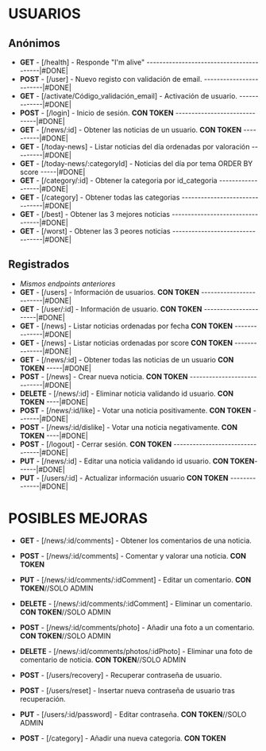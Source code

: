 # USUARIOS

## Anónimos

- **GET** - [/health] - Responde "I'm alive" -----------------------------------------|#DONE|
- **POST** - [/user] - Nuevo registo con validación de email. ------------------------|#DONE|
- **GET** - [/activate/Código_validación_email] - Activación de usuario. -------------|#DONE|
- **POST** - [/login] - Inicio de sesión. **CON TOKEN** ------------------------------|#DONE|
- **GET** - [/news/:id] - Obtener las noticias de un usuario. **CON TOKEN** ----------|#DONE|
- **GET** - [/today-news] - Listar noticias del día ordenadas por valoración ---------|#DONE|
- **GET** - [/today-news/:categoryId] - Noticias del día por tema ORDER BY score -----|#DONE|
- **GET** - [/category/:id] - Obtener la categoria por id_categoria ------------------|#DONE|
- **GET** - [/category] - Obtener todas las categorias -------------------------------|#DONE|
- **GET** - [/best] - Obtener las 3 mejores noticias ---------------------------------|#DONE|
- **GET** - [/worst] - Obtener las 3 peores noticias ---------------------------------|#DONE|

## Registrados

- _Mismos endpoints anteriores_
- **GET** - [/users] - Información de usuarios. **CON TOKEN** ------------------------|#DONE|
- **GET** - [/user/:id] - Información de usuario. **CON TOKEN** ----------------------|#DONE|
- **GET** - [/news] - Listar noticias ordenadas por fecha **CON TOKEN** --------------|#DONE|
- **GET** - [/news] - Listar noticias ordenadas por score **CON TOKEN** --------------|#DONE|
- **GET** - [/news/:id] - Obtener todas las noticias de un usuario **CON TOKEN** -----|#DONE|
- **POST** - [/news] - Crear nueva noticia. **CON TOKEN** ----------------------------|#DONE|
- **DELETE** - [/news/:id] - Eliminar noticia validando id usuario. **CON TOKEN** ----|#DONE|
- **POST** - [/news/:id/like] - Votar una noticia positivamente. **CON TOKEN** -------|#DONE|
- **POST** - [/news/:id/dislike] - Votar una noticia negativamente. **CON TOKEN** ----|#DONE|
- **POST** - [/logout] - Cerrar sesión. **CON TOKEN** --------------------------------|#DONE|
- **PUT** - [/news/:id] - Editar una noticia validando id usuario. **CON TOKEN**------|#DONE|
- **PUT** - [/users/:id] - Actualizar información usuario **CON TOKEN** --------------|#DONE|

# POSIBLES MEJORAS

- **GET** - [/news/:id/comments] - Obtener los comentarios de una noticia.
- **POST** - [/news/:id/comments] - Comentar y valorar una noticia. **CON TOKEN**
- **PUT** - [/news/:id/comments/:idComment] - Editar un comentario. **CON TOKEN**//SOLO ADMIN
- **DELETE** - [/news/:id/comments/:idComment] - Eliminar un comentario. **CON TOKEN**//SOLO ADMIN
- **POST** - [/news/:id/comments/photo] - Añadir una foto a un comentario. **CON TOKEN**//SOLO ADMIN
- **DELETE** - [/news/:id/comments/photos/:idPhoto] - Eliminar una foto de comentario de noticia. **CON TOKEN**//SOLO ADMIN

- **POST** - [/users/recovery] - Recuperar contraseña de usuario.
- **POST** - [/users/reset] - Insertar nueva contraseña de usuario tras recuperación.
- **PUT** - [/users/:id/password] - Editar contraseña. **CON TOKEN**//SOLO ADMIN
- **POST** - [/category] - Añadir una nueva categoria. **CON TOKEN**
